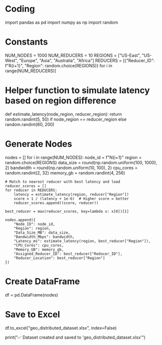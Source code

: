 # Coding
import pandas as pd
import numpy as np
import random

# Constants
NUM_NODES = 1000
NUM_REDUCERS = 10
REGIONS = ["US-East", "US-West", "Europe", "Asia", "Australia", "Africa"]
REDUCERS = [{"Reducer_ID": f"R{i+1}", "Region": random.choice(REGIONS)} for i in range(NUM_REDUCERS)]

# Helper function to simulate latency based on region difference
def estimate_latency(node_region, reducer_region):
    return random.randint(5, 50) if node_region == reducer_region else random.randint(60, 200)

# Generate Nodes
nodes = []
for i in range(NUM_NODES):
    node_id = f"N{i+1}"
    region = random.choice(REGIONS)
    data_size = round(np.random.uniform(100, 1000), 2)
    bandwidth = round(np.random.uniform(10, 100), 2)
    cpu_cores = random.randint(2, 32)
    memory_gb = random.randint(4, 256)

    # Match to nearest reducer with best latency and load
    reducer_scores = []
    for reducer in REDUCERS:
        latency = estimate_latency(region, reducer["Region"])
        score = 1 / (latency + 1e-6)  # Higher score = better
        reducer_scores.append((score, reducer))

    best_reducer = max(reducer_scores, key=lambda x: x[0])[1]

    nodes.append({
        "Node_ID": node_id,
        "Region": region,
        "Data_Size_MB": data_size,
        "Bandwidth_Mbps": bandwidth,
        "Latency_ms": estimate_latency(region, best_reducer["Region"]),
        "CPU_Cores": cpu_cores,
        "Memory_GB": memory_gb,
        "Assigned_Reducer_ID": best_reducer["Reducer_ID"],
        "Reducer_Location": best_reducer["Region"]
    })

# Create DataFrame
df = pd.DataFrame(nodes)

# Save to Excel
df.to_excel("geo_distributed_dataset.xlsx", index=False)

print("✅ Dataset created and saved to 'geo_distributed_dataset.xlsx'")
